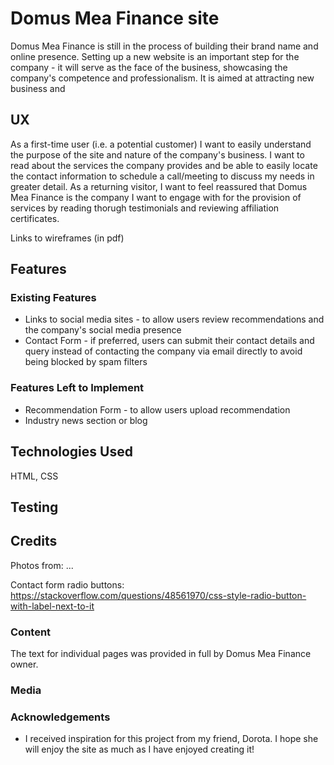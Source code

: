 # Domus Mea Finance site
Domus Mea Finance is still in the process of building their brand name and online presence. 
Setting up a new website is an important step for the company - it will serve as the face of the business, showcasing the company's competence and professionalism. It is aimed at attracting new business and 
<!--The website aims not only to provide information about the company and its services, but with time also eventually contain a section providing links to the information about new legislation and regulation as well as tips section.-->

<!--(One or two paragraphs providing an overview of your project.
Essentially, this part is your sales pitch.)-->

## UX
As a first-time user (i.e. a potential customer) I want to easily understand the purpose of the site and nature of the company's business. I want to read about the services the company provides and be able to easily locate the contact information to schedule a call/meeting to discuss my needs in greater detail.
As a returning visitor, I want to feel reassured that Domus Mea Finance is the company I want to engage with for the provision of services by reading thorugh testimonials and reviewing affiliation certificates.


Links to wireframes (in pdf)


<!--(Use this section to provide insight into your UX process, focusing on who this website is for, what it is that they want to achieve and how your project is the best way to help them achieve these things.
In particular, as part of this section we recommend that you provide a list of User Stories, with the following general structure:
- As a user type, I want to perform an action, so that I can achieve a goal.
This section is also where you would share links to any wireframes, mockups, diagrams etc. that you created as part of the design process. These files should themselves either be included as a pdf file in the project itself (in an separate directory), or just hosted elsewhere online and can be in any format that is viewable inside the browser.)-->

## Features
<!--In this section, you should go over the different parts of your project, and describe each in a sentence or so.()-->

### Existing Features
- Links to social media sites - to allow users review recommendations and the company's social media presence
- Contact Form - if preferred, users can submit their contact details and query instead of contacting the company via email directly to avoid being blocked by spam filters

<!--For some/all of your features, you may choose to reference the specific project files that implement them, although this is entirely optional.
In addition, you may also use this section to discuss plans for additional features to be implemented in the future:-->

### Features Left to Implement
- Recommendation Form - to allow users upload recommendation 
- Industry news section or blog

## Technologies Used
HTML, CSS

<!--In this section, you should mention all of the languages, frameworks, libraries, and any other tools that you have used to construct this project. For each, provide its name, a link to its official site and a short sentence of why it was used.
- [JQuery](https://jquery.com)
- The project uses **JQuery** to simplify DOM manipulation.-->

## Testing
<!--In this section, you need to convince the assessor that you have conducted enough testing to legitimately believe that the site works well. Essentially, in this part you will want to go over all of your user stories from the UX section and ensure that they all work as intended, with the project providing an easy and straightforward way for the users to achieve their goals.
Whenever it is feasible, prefer to automate your tests, and if you've done so, provide a brief explanation of your approach, link to the test file(s) and explain how to run them.
For any scenarios that have not been automated, test the user stories manually and provide as much detail as is relevant. A particularly useful form for describing your testing process is via scenarios, such as:
1. Contact form:
1. Go to the "Contact Us" page
2. Try to submit the empty form and verify that an error message about the required fields appears
3. Try to submit the form with an invalid email address and verify that a relevant error message appears
4. Try to submit the form with all inputs valid and verify that a success message appears.
In addition, you should mention in this section how your project looks and works on different browsers and screen sizes.
You should also mention in this section any interesting bugs or problems you discovered during your testing, even if you haven't addressed them yet.
If this section grows too long, you may want to split it off into a separate file and link to it from here.
## Deployment
This section should describe the process you went through to deploy the project to a hosting platform (e.g. GitHub Pages or Heroku).
In particular, you should provide all details of the differences between the deployed version and the development version, if any, including:
- Different values for environment variables (Heroku Config Vars)?
- Different configuration files?
- Separate git branch?
In addition, if it is not obvious, you should also describe how to run your code locally.-->

## Credits

Photos from: ...

Contact form radio buttons: https://stackoverflow.com/questions/48561970/css-style-radio-button-with-label-next-to-it

### Content
The text for individual pages was provided in full by Domus Mea Finance owner. 

### Media
<!--- The photos used in this site were obtained from ...-->

### Acknowledgements
- I received inspiration for this project from my friend, Dorota. I hope she will enjoy the site as much as I have enjoyed creating it!
